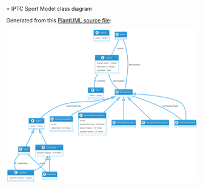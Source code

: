 = IPTC Sport Model class diagram

Generated from this [PlantUML source file](diagrams/iptc-sport-model.uml):

![IPTC Sport Model class diagram](diagrams/iptc-sport-model.png)
